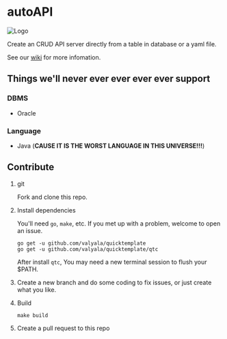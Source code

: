 # autoAPI

![Logo](https://i.ibb.co/vL1N1t1/logo.png)

Create an CRUD API server directly from a table in database or a yaml file.

See our [wiki](https://github.com/SHUReeducation/autoAPI/wiki) for more infomation.

## Things we'll never ever ever ever ever support

### DBMS

- Oracle

### Language

- Java (**CAUSE IT IS THE WORST LANGUAGE IN THIS UNIVERSE!!!**)

## Contribute

1. git

    Fork and clone this repo.
 
2. Install dependencies

    You'll need `go`, `make`, etc. If you met up with a problem, welcome to open an issue.
    
    ```shell
    go get -u github.com/valyala/quicktemplate
    go get -u github.com/valyala/quicktemplate/qtc
    ```
    
    After install `qtc`, You may need a new terminal session to flush your $PATH.
    
3. Create a new branch and do some coding to fix issues, or just create what you like.

4. Build

    ```shell
    make build
    ```
    
5. Create a pull request to this repo
